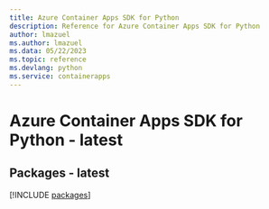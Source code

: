 ```yaml
---
title: Azure Container Apps SDK for Python
description: Reference for Azure Container Apps SDK for Python
author: lmazuel
ms.author: lmazuel
ms.data: 05/22/2023
ms.topic: reference
ms.devlang: python
ms.service: containerapps
---
```

# Azure Container Apps SDK for Python - latest
## Packages - latest
[!INCLUDE [packages](container-apps-index.md)]